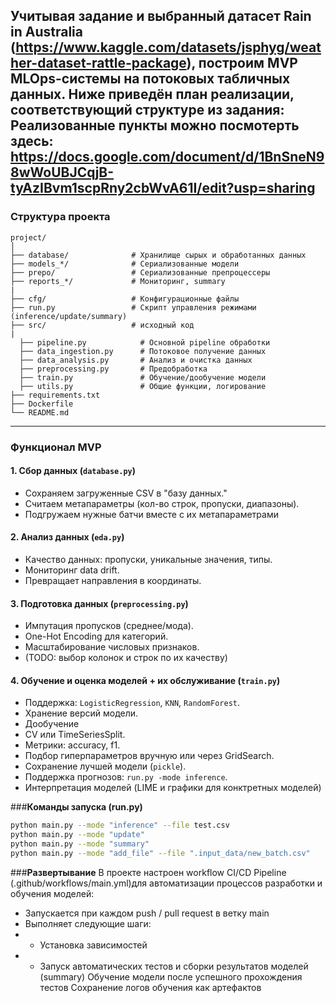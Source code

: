 Учитывая задание и выбранный датасет **Rain in Australia** (https://www.kaggle.com/datasets/jsphyg/weather-dataset-rattle-package), построим MVP MLOps-системы на потоковых табличных данных. Ниже приведён план реализации, соответствующий структуре из задания:
Реализованные пункты можно посмотерть здесь: https://docs.google.com/document/d/1BnSneN98wWoUBJCqjB-tyAzIBvm1scpRny2cbWvA61I/edit?usp=sharing
---

### **Структура проекта**
```
project/
│
├── database/              # Хранилище сырых и обработанных данных
├── models_*/              # Сериализованные модели
├── prepo/                 # Сериализованные препроцессеры
├── reports_*/             # Мониторинг, summary
|
├── cfg/                   # Конфигурационные файлы
├── run.py                 # Скрипт управления режимами (inference/update/summary)
├── src/                   # исходный код
|
  ├── pipeline.py            # Основной pipeline обработки
  ├── data_ingestion.py      # Потоковое получение данных
  ├── data_analysis.py       # Анализ и очистка данных
  ├── preprocessing.py       # Предобработка
  ├── train.py               # Обучение/дообучение модели
  ├── utils.py               # Общие функции, логирование
├── requirements.txt
├── Dockerfile
└── README.md
```

---

### **Функционал MVP**

#### 1. **Сбор данных** (`database.py`)
- Сохраняем загруженные CSV в "базу данных."
- Считаем метапараметры (кол-во строк, пропуски, диапазоны).
- Подгружаем нужные батчи вместе с их метапараметрами

#### 2. **Анализ данных** (`eda.py`)
- Качество данных: пропуски, уникальные значения, типы.
- Мониторинг data drift.
- Превращает направления в координаты.

#### 3. **Подготовка данных** (`preprocessing.py`)
- Импутация пропусков (среднее/мода).
- One-Hot Encoding для категорий.
- Масштабирование числовых признаков.
- (TODO: выбор колонок и строк по их качеству)

#### 4. **Обучение и оценка моделей + их обслуживание** (`train.py`)
- Поддержка: `LogisticRegression`, `KNN`, `RandomForest`.
- Хранение версий модели.
- Дообучение
- CV или TimeSeriesSplit.
- Метрики: accuracy, f1.
- Подбор гиперпараметров вручную или через GridSearch.
- Сохранение лучшей модели (`pickle`).
- Поддержка прогнозов: `run.py -mode inference`.
- Интерпретация моделей (LIME и графики для конктретных моделей)

###**Команды запуска (run.py)**

```bash
python main.py --mode "inference" --file test.csv
python main.py --mode "update"
python main.py --mode "summary"
python main.py --mode "add_file" --file ".input_data/new_batch.csv"
```

###**Развертывание**
В проекте настроен workflow CI/CD Pipeline (.github/workflows/main.yml)для автоматизации процессов разработки и обучения моделей:
- Запускается при каждом push / pull request в ветку main
- Выполняет следующие шаги:
- - Установка зависимостей
- - Запуск автоматических тестов и сборки результатов моделей (summary)
Обучение модели после успешного прохождения тестов
Сохранение логов обучения как артефактов
```
